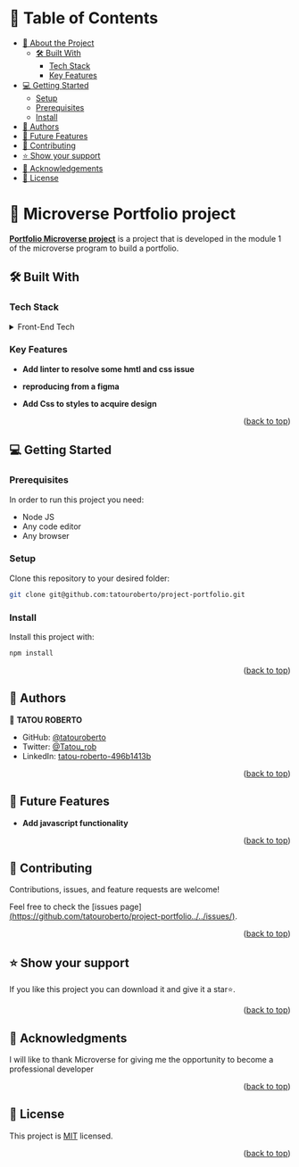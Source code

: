 
<a name="readme-top"></a>



# 📗 Table of Contents

- [📖 About the Project](#about-project)
  - [🛠 Built With](#built-with)
    - [Tech Stack](#tech-stack)
    - [Key Features](#key-features)
- [💻 Getting Started](#getting-started)
  - [Setup](#setup)
  - [Prerequisites](#prerequisites)
  - [Install](#install)
- [👥 Authors](#authors)
- [🔭 Future Features](#future-features)
- [🤝 Contributing](#contributing)
- [⭐️ Show your support](#support)
- [🙏 Acknowledgements](#acknowledgements)
- [📝 License](#license)



# 📖 Microverse Portfolio project <a name="about-project"></a>


[**Portfolio Microverse project**](https://tatouroberto.github.io/) is a project that is developed in the module 1 of the microverse program to build a portfolio.


## 🛠 Built With <a name="built-with"></a>

### Tech Stack <a name="tech-stack"></a>

<details>

<summary>Front-End Tech</summary>
  <ul>
    <li><a href="https://github.com/">Github</a></li>
    <li><a href="https://html.com/">Html</a></li>
     <li><a href="https://developer.mozilla.org/es/docs/Web/CSS">Css</a></li>
  </ul>
</details>

### Key Features <a name="key-features"></a>

- **Add linter to resolve some hmtl and css issue**
- **reproducing from a figma**

- **Add Css to styles to acquire design**


<p align="right">(<a href="#readme-top">back to top</a>)</p>


## 💻 Getting Started <a name="getting-started"></a>

### Prerequisites

In order to run this project you need:
- Node JS
- Any code editor
- Any browser



### Setup

Clone this repository to your desired folder:

```sh
git clone git@github.com:tatouroberto/project-portfolio.git
```

### Install

Install this project with:


```sh
npm install
```


<p align="right">(<a href="#readme-top">back to top</a>)</p>


## 👥 Authors <a name="authors"></a>



👤 **TATOU ROBERTO**


- GitHub: [@tatouroberto](https://github.com/tatouroberto)
- Twitter: [@Tatou_rob](https://twitter.com/Tatou_rob)
- LinkedIn: [tatou-roberto-496b1413b](https://www.linkedin.com/in/tatou-roberto-496b1413b/)


<p align="right">(<a href="#readme-top">back to top</a>)</p>

## 🔭 Future Features <a name="future-features"></a>

- **Add javascript functionality**


<p align="right">(<a href="#readme-top">back to top</a>)</p>


## 🤝 Contributing <a name="contributing"></a>

Contributions, issues, and feature requests are welcome!

Feel free to check the [issues page][(https://github.com/tatouroberto/project-portfolio../../issues/)](https://github.com/tatouroberto/project-portfolio/issues).

<p align="right">(<a href="#readme-top">back to top</a>)</p>

## ⭐️ Show your support <a name="support"></a>

If you like this project you can download it and give it a star⭐️.

<p align="right">(<a href="#readme-top">back to top</a>)</p>


## 🙏 Acknowledgments <a name="acknowledgements"></a>

I will like to thank Microverse for giving me the opportunity to become a professional developer


<p align="right">(<a href="#readme-top">back to top</a>)</p>


## 📝 License <a name="license"></a>

This project is [MIT](./LICENSE) licensed.

<p align="right">(<a href="#readme-top">back to top</a>)</p>
